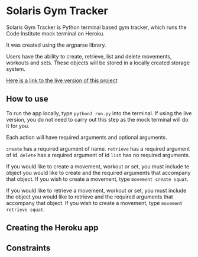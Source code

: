 # Solaris Gym Tracker

Solaris Gym Tracker is Python terminal based gym tracker, which runs the Code Institute mock terminal on Heroku.

It was created using the argparse library.

Users have the ability to create, retrieve, list and delete movements, workouts and sets. These objects will be stored in a locally created storage system.

[Here is a link to the live version of this project](https://python-gym-log-ml.herokuapp.com/)

## How to use

To run the app locally, type ```python3 run.py``` into the terminal. If using the live version, you do not need to carry out this step as the mock terminal will do it for you.

Each action will have required arguments and optional arguments. 

```create``` has a required argument of name. ```retrieve``` has a required argument of id. ```delete``` has a required argument of id ```list``` has no required arguments. 

If you would like to create a movement, workout or set, you must include te object you would like to create and the required arguments that accompany that object.
If you wish to create a movement, type ```movement create squat```. 

If you would like to retrieve a movement, workout or set, you must include the object you would like to retrieve and the required arguments that accompany that object.
If you wish to create a movement, type ```movement retrieve squat```. 




## Creating the Heroku app


## Constraints

